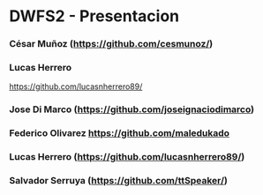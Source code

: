 # DWFS2 -  Presentacion

### César Muñoz (https://github.com/cesmunoz/)

### Lucas Herrero
https://github.com/lucasnherrero89/

### Jose Di Marco (https://github.com/joseignaciodimarco)

### Federico Olivarez https://github.com/maledukado

### Lucas Herrero (https://github.com/lucasnherrero89/)

### Salvador Serruya (https://github.com/ttSpeaker/)
